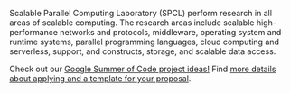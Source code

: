 Scalable Parallel Computing Laboratory (SPCL) perform research in all areas of scalable computing.
The research areas include scalable high-performance networks and protocols, middleware,
operating system and runtime systems, parallel programming languages, cloud computing and serverless,
support, and constructs, storage, and scalable data access.

Check out our [Google Summer of Code project ideas!](profile/gsoc.md) Find [more details about applying and a template for your proposal](https://github.com/spcl/.github/blob/main/profile/gsoc_application.md).
